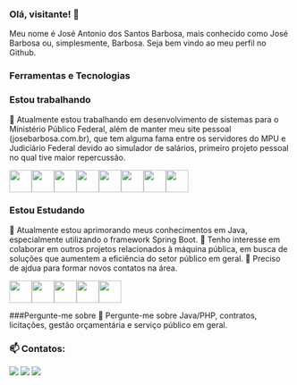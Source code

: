 ### Olá, visitante! 👋
Meu nome é José Antonio dos Santos Barbosa, mais conhecido como José Barbosa ou, simplesmente, Barbosa. Seja bem vindo ao meu perfil no Github. 

### Ferramentas e Tecnologias

### Estou trabalhando
🔭 Atualmente estou trabalhando em desenvolvimento de sistemas para o Ministério Público Federal, além de manter meu site pessoal (josebarbosa.com.br), que tem alguma fama entre os servidores do MPU e Judiciário Federal devido ao simulador de salários, primeiro projeto pessoal no qual tive maior repercussão. 

<img src="https://cdn.jsdelivr.net/gh/devicons/devicon/icons/linux/linux-original.svg"  width="40" height="40" /><img src="https://cdn.jsdelivr.net/gh/devicons/devicon/icons/ubuntu/ubuntu-plain-wordmark.svg"  width="40" height="40" /><img src="https://cdn.jsdelivr.net/gh/devicons/devicon/icons/wordpress/wordpress-original.svg"  width="40" height="40" /><img src="https://cdn.jsdelivr.net/gh/devicons/devicon/icons/html5/html5-original-wordmark.svg"  width="40" height="40" /><img src="https://cdn.jsdelivr.net/gh/devicons/devicon/icons/php/php-original.svg" width="40" height="40"  /><img src="https://cdn.jsdelivr.net/gh/devicons/devicon/icons/mysql/mysql-original-wordmark.svg" width="40" height="40"  /><img src="https://cdn.jsdelivr.net/gh/devicons/devicon/icons/java/java-original-wordmark.svg"  width="40" height="40" /><img src="https://cdn.jsdelivr.net/gh/devicons/devicon/icons/spring/spring-original-wordmark.svg"  width="40" height="40" />
          

### Estou Estudando
🌱 Atualmente estou aprimorando meus conhecimentos em Java, especialmente utilizando o framework Spring Boot. 
👯 Tenho interesse em colaborar em outros projetos relacionados à máquina pública, em busca de soluções que aumentem a eficiência do setor público em geral. 
🤔 Preciso de ajdua para formar novos contatos na área. 

<img src="https://cdn.jsdelivr.net/gh/devicons/devicon/icons/go/go-original.svg"  width="40" height="40" /><img src="https://cdn.jsdelivr.net/gh/devicons/devicon/icons/heroku/heroku-plain-wordmark.svg" width="40" height="40"  /><img src="https://cdn.jsdelivr.net/gh/devicons/devicon/icons/kotlin/kotlin-original-wordmark.svg" width="40" height="40"  /><img src="https://cdn.jsdelivr.net/gh/devicons/devicon/icons/nodejs/nodejs-original-wordmark.svg"  width="40" height="40" /><img src="https://cdn.jsdelivr.net/gh/devicons/devicon/icons/trello/trello-plain-wordmark.svg"  width="40" height="40" />
          
          
                    
          

###Pergunte-me sobre
💬 Pergunte-me sobre Java/PHP, contratos, licitações, gestão orçamentária e serviço público em geral. 
### 📫 Contatos: 
<div>
  <a href = "mailto:jose@josebarbosa.com.br"><img src="https://img.shields.io/badge/Gmail-D14836?style=for-the-badge&logo=gmail&logoColor=white" target="_blank"></a>
  <a href="https://www.linkedin.com/in/josebarbosa-com-br/" target="_blank"><img src="https://img.shields.io/badge/-LinkedIn-%230077B5?style=for-the-badge&logo=linkedin&logoColor=white" target="_blank"></a>   
  <a href="https://www.youtube.com/channel/UCUt-9ZAjyu_CjDcUUp03qPA" target="_blank"><img src="https://img.shields.io/badge/YouTube-FF0000?style=for-the-badge&logo=youtube&logoColor=white" target="_blank"></a>
</div>
  <!--
**josebarbosa/josebarbosa** is a ✨ _special_ ✨ repository because its `README.md` (this file) appears on your GitHub profile.

Here are some ideas to get you started:

- 🔭 I’m currently working on ...
- 🌱 I’m currently learning ...
- 👯 I’m looking to collaborate on ...
- 🤔 I’m looking for help with ...
- 💬 Ask me about ...
- 📫 How to reach me: ...
- 😄 Pronouns: ...
- ⚡ Fun fact: ...
-->
